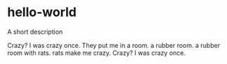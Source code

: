 # hello-world
A short description

Crazy? I was crazy once. 
They put me in a room.
a rubber room. 
a rubber room with rats.
rats make me crazy.
Crazy? I was crazy once.
